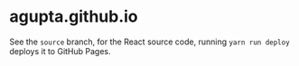 # agupta.github.io

See the `source` branch, for the React source code, running `yarn run deploy` deploys it to GitHub Pages.
